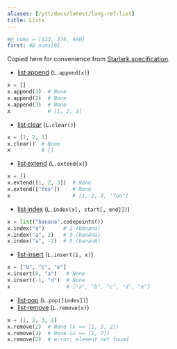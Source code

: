 ```yaml
---
aliases: [/ytt/docs/latest/lang-ref-list]
title: Lists
---
```


```yaml
#@ nums = [123, 374, 490]
first: #@ nums[0]
```

Copied here for convenience from [Starlark specification](https://github.com/google/starlark-go/blob/master/doc/spec.md#listappend).

- [list·append](https://github.com/google/starlark-go/blob/master/doc/spec.md#list·append) (`L.append(x)`)
```python
x = []
x.append(1)  # None
x.append(2)  # None
x.append(3)  # None
x            # [1, 2, 3]
```

- [list·clear](https://github.com/google/starlark-go/blob/master/doc/spec.md#list·clear) (`L.clear()`)
```python
x = [1, 2, 3]
x.clear()  # None
x          # []
```

- [list·extend](https://github.com/google/starlark-go/blob/master/doc/spec.md#list·extend) (`L.extend(x)`)
```python
x = []
x.extend([1, 2, 3])  # None
x.extend(["foo"])    # None
x                    # [1, 2, 3, "foo"]
```

- [list·index](https://github.com/google/starlark-go/blob/master/doc/spec.md#list·index) (`L.index(x[, start[, end]])`)
```python
x = list("banana".codepoints())
x.index("a")      # 1 (bAnana)
x.index("a", 2)   # 3 (banAna)
x.index("a", -2)  # 5 (bananA)
```

- [list·insert](https://github.com/google/starlark-go/blob/master/doc/spec.md#list·insert) (`L.insert(i, x)`)
```python
x = ["b", "c", "e"]
x.insert(0, "a")   # None
x.insert(-1, "d")  # None
x                  # ["a", "b", "c", "d", "e"]
```

- [list·pop](https://github.com/google/starlark-go/blob/master/doc/spec.md#list·pop) (`L.pop([index])`)
- [list·remove](https://github.com/google/starlark-go/blob/master/doc/spec.md#list·remove) (`L.remove(x)`)
```python
x = [1, 2, 3, 2]
x.remove(2)  # None (x == [1, 3, 2])
x.remove(2)  # None (x == [1, 3])
x.remove(2)  # error: element not found
```
